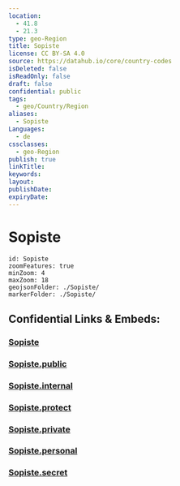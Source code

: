 ```yaml
---
location:
  - 41.8
  - 21.3
type: geo-Region
title: Sopiste
license: CC BY-SA 4.0
source: https://datahub.io/core/country-codes
isDeleted: false
isReadOnly: false
draft: false
confidential: public
tags:
  - geo/Country/Region
aliases:
  - Sopiste
Languages:
  - de
cssclasses:
  - geo-Region
publish: true
linkTitle:
keywords:
layout:
publishDate:
expiryDate:
---
```


# Sopiste

```leaflet
id: Sopiste
zoomFeatures: true 
minZoom: 4 
maxZoom: 18
geojsonFolder: ./Sopiste/
markerFolder: ./Sopiste/
```


## Confidential Links & Embeds: 

### [Sopiste](/_Standards/Earth/Continent/Europe/Europe~South/Macedonia~North/Municipalities~Macedonia/Sopiste.md) 

### [Sopiste.public](/_public/Earth/Continent/Europe/Europe~South/Macedonia~North/Municipalities~Macedonia/Sopiste.public.md) 

### [Sopiste.internal](/_internal/Earth/Continent/Europe/Europe~South/Macedonia~North/Municipalities~Macedonia/Sopiste.internal.md) 

### [Sopiste.protect](/_protect/Earth/Continent/Europe/Europe~South/Macedonia~North/Municipalities~Macedonia/Sopiste.protect.md) 

### [Sopiste.private](/_private/Earth/Continent/Europe/Europe~South/Macedonia~North/Municipalities~Macedonia/Sopiste.private.md) 

### [Sopiste.personal](/_personal/Earth/Continent/Europe/Europe~South/Macedonia~North/Municipalities~Macedonia/Sopiste.personal.md) 

### [Sopiste.secret](/_secret/Earth/Continent/Europe/Europe~South/Macedonia~North/Municipalities~Macedonia/Sopiste.secret.md)

